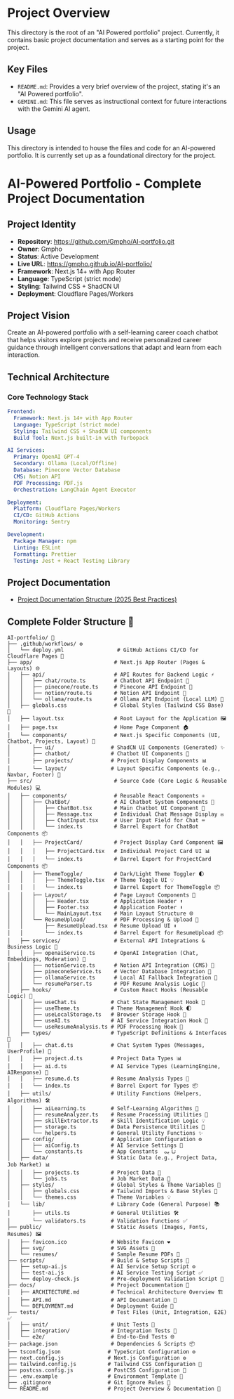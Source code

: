 # Project Overview

This directory is the root of an "AI Powered portfolio" project. Currently, it contains basic project documentation and serves as a starting point for the project.

## Key Files

*   `README.md`: Provides a very brief overview of the project, stating it's an "AI Powered portfolio".
*   `GEMINI.md`: This file serves as instructional context for future interactions with the Gemini AI agent.

## Usage

This directory is intended to house the files and code for an AI-powered portfolio. It is currently set up as a foundational directory for the project.

# AI-Powered Portfolio - Complete Project Documentation

## Project Identity
- **Repository**: https://github.com/Gmpho/AI-portfolio.git
- **Owner**: Gmpho
- **Status**: Active Development
- **Live URL**: https://gmpho.github.io/AI-portfolio/
- **Framework**: Next.js 14+ with App Router
- **Language**: TypeScript (strict mode)
- **Styling**: Tailwind CSS + ShadCN UI
- **Deployment**: Cloudflare Pages/Workers

## Project Vision

Create an AI-powered portfolio with a self-learning career coach chatbot that helps visitors explore projects and receive personalized career guidance through intelligent conversations that adapt and learn from each interaction.

## Technical Architecture

### Core Technology Stack
```yaml
Frontend:
  Framework: Next.js 14+ with App Router
  Language: TypeScript (strict mode)
  Styling: Tailwind CSS + ShadCN UI components
  Build Tool: Next.js built-in with Turbopack

AI Services:
  Primary: OpenAI GPT-4
  Secondary: Ollama (Local/Offline)
  Database: Pinecone Vector Database
  CMS: Notion API
  PDF Processing: PDF.js
  Orchestration: LangChain Agent Executor

Deployment:
  Platform: Cloudflare Pages/Workers
  CI/CD: GitHub Actions
  Monitoring: Sentry

Development:
  Package Manager: npm
  Linting: ESLint
  Formatting: Prettier
  Testing: Jest + React Testing Library
```

## Project Documentation
*   [Project Documentation Structure (2025 Best Practices)](./Project%20Documentation%20Structure%20(2025%20Best%20Practices).pdf)

## Complete Folder Structure 📁

```
AI-portfolio/ 🚀
├── .github/workflows/ ⚙️
│   └── deploy.yml                 # GitHub Actions CI/CD for Cloudflare Pages 🚀
├── app/                          # Next.js App Router (Pages & Layouts) 🌐
│   ├── api/                      # API Routes for Backend Logic ⚡
│   │   ├── chat/route.ts         # Chatbot API Endpoint 💬
│   │   ├── pinecone/route.ts     # Pinecone API Endpoint 🌲
│   │   ├── notion/route.ts       # Notion API Endpoint 📝
│   │   └── ollama/route.ts       # Ollama API Endpoint (Local LLM) 🤖
│   ├── globals.css               # Global Styles (Tailwind CSS Base) 🎨
│   ├── layout.tsx                # Root Layout for the Application 🖼️
│   ├── page.tsx                  # Home Page Component 🏠
│   └── components/               # Next.js Specific Components (UI, Chatbot, Projects, Layout) 🧩
│       ├── ui/                  # ShadCN UI Components (Generated) ✨
│       ├── chatbot/             # Chatbot UI Components 💬
│       ├── projects/            # Project Display Components 📊
│       └── layout/              # Layout Specific Components (e.g., Navbar, Footer) 📐
├── src/                          # Source Code (Core Logic & Reusable Modules) 💻
│   ├── components/               # Reusable React Components ⚛️
│   │   ├── ChatBot/              # AI Chatbot System Components 🤖
│   │   │   ├── ChatBot.tsx       # Main Chatbot UI Component 💬
│   │   │   ├── Message.tsx       # Individual Chat Message Display ✉️
│   │   │   ├── ChatInput.tsx     # User Input Field for Chat ⌨️
│   │   │   └── index.ts          # Barrel Export for ChatBot Components 📦
│   │   ├── ProjectCard/          # Project Display Card Component 🖼️
│   │   │   ├── ProjectCard.tsx   # Individual Project Card UI 📊
│   │   │   └── index.ts          # Barrel Export for ProjectCard Components 📦
│   │   ├── ThemeToggle/          # Dark/Light Theme Toggler 🌓
│   │   │   ├── ThemeToggle.tsx   # Theme Toggle UI 💡
│   │   │   └── index.ts          # Barrel Export for ThemeToggle 📦
│   │   ├── Layout/               # Page Layout Components 📐
│   │   │   ├── Header.tsx        # Application Header ⬆️
│   │   │   ├── Footer.tsx        # Application Footer ⬇️
│   │   │   └── MainLayout.tsx    # Main Layout Structure 🌐
│   │   └── ResumeUpload/         # PDF Processing & Upload 📄
│   │       ├── ResumeUpload.tsx  # Resume Upload UI ⬆️
│   │       └── index.ts          # Barrel Export for ResumeUpload 📦
│   ├── services/                 # External API Integrations & Business Logic 🔗
│   │   ├── openaiService.ts      # OpenAI Integration (Chat, Embeddings, Moderation) 🧠
│   │   ├── notionService.ts      # Notion API Integration (CMS) 📝
│   │   ├── pineconeService.ts    # Vector Database Integration 🌲
│   │   ├── ollamaService.ts      # Local AI Fallback Integration 🤖
│   │   └── resumeParser.ts       # PDF Resume Analysis Logic 📄
│   ├── hooks/                    # Custom React Hooks (Reusable Logic) 🎣
│   │   ├── useChat.ts           # Chat State Management Hook 💬
│   │   ├── useTheme.ts          # Theme Management Hook 🌓
│   │   ├── useLocalStorage.ts   # Browser Storage Hook 💾
│   │   ├── useAI.ts             # AI Service Integration Hook 🧠
│   │   └── useResumeAnalysis.ts # PDF Processing Hook 📄
│   ├── types/                   # TypeScript Definitions & Interfaces 🧩
│   │   ├── chat.d.ts            # Chat System Types (Messages, UserProfile) 💬
│   │   ├── project.d.ts         # Project Data Types 📊
│   │   ├── ai.d.ts              # AI Service Types (LearningEngine, AIResponse) 🧠
│   │   ├── resume.d.ts          # Resume Analysis Types 📄
│   │   └── index.ts             # Barrel Export for Types 📦
│   ├── utils/                   # Utility Functions (Helpers, Algorithms) 🛠️
│   │   ├── aiLearning.ts        # Self-Learning Algorithms 🧠
│   │   ├── resumeAnalyzer.ts    # Resume Processing Utilities 📄
│   │   ├── skillExtractor.ts    # Skill Identification Logic 💡
│   │   ├── storage.ts           # Data Persistence Utilities 💾
│   │   └── helpers.ts           # General Utility Functions ✨
│   ├── config/                  # Application Configuration ⚙️
│   │   ├── aiConfig.ts          # AI Service Settings 🧠
│   │   └── constants.ts         # App Constants  ثابت
│   ├── data/                    # Static Data (e.g., Project Data, Job Market) 📊
│   │   ├── projects.ts          # Project Data 📂
│   │   └── jobs.ts              # Job Market Data 💼
│   ├── styles/                  # Global Styles & Theme Variables 🎨
│   │   ├── globals.css          # Tailwind Imports & Base Styles 🌈
│   │   └── themes.css           # Theme Variables 💡
│   └── lib/                     # Library Code (General Purpose) 📚
│       ├── utils.ts             # General Utilities 🛠️
│       └── validators.ts        # Validation Functions ✅
├── public/                      # Static Assets (Images, Fonts, Resumes) 🖼️
│   ├── favicon.ico              # Website Favicon ❤️
│   ├── svg/                     # SVG Assets 📐
│   └── resumes/                 # Sample Resume PDFs 📄
├── scripts/                     # Build & Setup Scripts 📜
│   ├── setup-ai.js              # AI Service Setup Script ⚙️
│   ├── test-ai.js               # AI Service Testing Script ✅
│   └── deploy-check.js          # Pre-deployment Validation Script 🚀
├── docs/                        # Project Documentation 📝
│   ├── ARCHITECTURE.md          # Technical Architecture Overview 🏗️
│   ├── API.md                   # API Documentation 🔗
│   └── DEPLOYMENT.md            # Deployment Guide 🚀
├── tests/                       # Test Files (Unit, Integration, E2E) ✅
│   ├── unit/                    # Unit Tests 🧪
│   ├── integration/             # Integration Tests 🔗
│   └── e2e/                     # End-to-End Tests 🌐
├── package.json                 # Dependencies & Scripts 📦
├── tsconfig.json               # TypeScript Configuration ⚙️
├── next.config.js              # Next.js Configuration ⚙️
├── tailwind.config.js          # Tailwind CSS Configuration 🎨
├── postcss.config.js           # PostCSS Configuration 🎨
├── .env.example                # Environment Template 🔑
├── .gitignore                  # Git Ignore Rules 🚫
└── README.md                   # Project Overview & Documentation 📖
